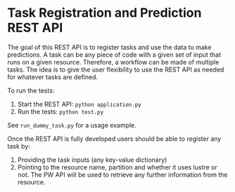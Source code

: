 # Task Registration and Prediction REST API
The goal of this REST API is to register tasks and use the data to make predictions. A task can be any piece of code with a given set of input that runs on a given resource. Therefore, a workflow can be made of multiple tasks. The idea is to give the user flexibility to use the REST API as needed for whatever tasks are defined.

To run the tests:
1. Start the REST API: `python application.py`
2. Run the tests: `python test.py`

See `run_dummy_task.py` for a usage example.

Once the REST API is fully developed users should be able to register any task by:
1. Providing the task inputs (any key-value dictionary)
2. Pointing to the resource name, partition and whether it uses lustre or not. The PW API will be used to retrieve any further information from the resource.


